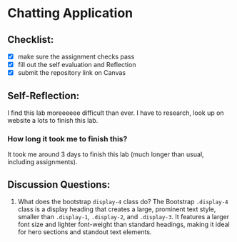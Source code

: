 Chatting Application
=====================

## Checklist:
- [x] make sure the assignment checks pass
- [x] fill out the self evaluation and Reflection
- [x] submit the repository link on Canvas

## Self-Reflection:
<!-- Write your self-reflection under this line -->
I find this lab moreeeeee difficult than ever. I have to research, look up on website a lots to finish this lab.

### How long it took me to finish this?
It took me around 3 days to finish this lab (much longer than usual, including assignments).

## Discussion Questions:
1. What does the bootstrap `display-4` class do?
The Bootstrap `.display-4` class is a display heading that creates a large, prominent text style, smaller than `.display-1`, `.display-2`, and `.display-3`. It features a larger font size and lighter font-weight than standard headings, making it ideal for hero sections and standout text elements.